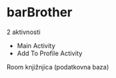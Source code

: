 # barBrother

2 aktivnosti
  - Main Activity
  - Add To Profile Activity

Room knjižnjica (podatkovna baza) 
